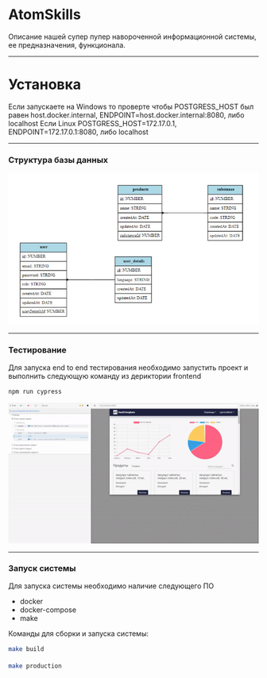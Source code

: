 # AtomSkills
Описание нашей супер пупер навороченной информационной системы, ее предназначения, функционала.
________________
# Установка
Если запускаете на Windows то проверте чтобы POSTGRESS_HOST был равен host.docker.internal, ENDPOINT=host.docker.internal:8080, либо localhost
Если Linux POSTGRESS_HOST=172.17.0.1, ENDPOINT=172.17.0.1:8080, либо localhost
________________


### Структура базы данных

![](./readme/db.PNG)
________________
### Тестирование

Для запуска end to end тестирования необходимо запустить проект и выполнить следующую команду из дериктории frontend

 ```bash
 npm run cypress
 ```

![](./readme/cypress.gif)
________________
### Запуск системы

Для запуска системы необходимо наличие следующего ПО
- docker
- docker-compose
- make

Команды для сборки и запуска системы:
```bash
make build

make production
```


